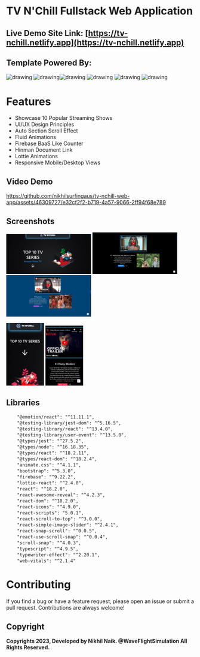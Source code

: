 
#  TV N'Chill Fullstack Web Application
## Live Demo Site Link: [https://tv-nchill.netlify.app](https://tv-nchill.netlify.app) 
## Template Powered By: 
<img src="https://cdn.freebiesupply.com/logos/large/2x/react-1-logo-png-transparent.png" alt="drawing" width="100"/> <img 
src="https://upload.wikimedia.org/wikipedia/commons/thumb/4/4c/Typescript_logo_2020.svg/2048px-Typescript_logo_2020.svg.png" alt="drawing"  width="100"/><img 
src="https://upload.wikimedia.org/wikipedia/commons/thumb/b/b2/Bootstrap_logo.svg/1280px-Bootstrap_logo.svg.png" alt="drawing" height="100" width="117"/> <img 
src="https://firebase.google.com/static/images/brand-guidelines/logo-vertical.png" alt="drawing" width="100"/> <img 
src="https://play-lh.googleusercontent.com/2VNrlf-gc2gUspYuqAe7oijQG9BaaK_0F9DkSqh8gYUqKDzIguBwzEdfY5ms1Olid8w" alt="drawing" width="100"/> <img 
src="https://www.drupal.org/files/project-images/animate.png" alt="drawing"  height="100" width="180"/>  

# Features
- Showcase 10 Popular Streaming Shows
- UI/UX Design Principles
- Auto Section Scroll Effect
- Fluid Animations
- Firebase BaaS Like Counter
- Hinman Document Link
- Lottie Animations
- Responsive Mobile/Desktop Views

## Video Demo
https://github.com/nikhilsurfingaus/tv-nchill-web-app/assets/46309727/e32cf2f2-b719-4a57-9066-2ff94f68e789

## Screenshots
<p float="left">
  <img src="https://github.com/nikhilsurfingaus/tv-nchill-web-app/blob/master/src/assets/1.jpg" height=45% width=45% />
  <img src="https://github.com/nikhilsurfingaus/tv-nchill-web-app/blob/master/src/assets/2.jpg" height=45% width=45% />
  <img src="https://github.com/nikhilsurfingaus/tv-nchill-web-app/blob/master/src/assets/3.jpg" height=45% width=45% />
</p>
<p float="left">
  <img src="https://github.com/nikhilsurfingaus/tv-nchill-web-app/blob/master/src/assets/4.jpg" height=20% width=20% />
  <img src="https://github.com/nikhilsurfingaus/tv-nchill-web-app/blob/master/src/assets/5.jpg" height=20% width=20% />
</p>

## Libraries
        "@emotion/react": "^11.11.1",
        "@testing-library/jest-dom": "^5.16.5",
        "@testing-library/react": "^13.4.0",
        "@testing-library/user-event": "^13.5.0",
        "@types/jest": "^27.5.2",
        "@types/node": "^16.18.35",
        "@types/react": "^18.2.11",
        "@types/react-dom": "^18.2.4",
        "animate.css": "^4.1.1",
        "bootstrap": "^5.3.0",
        "firebase": "^9.22.2",
        "lottie-react": "^2.4.0",
        "react": "^18.2.0",
        "react-awesome-reveal": "^4.2.3",
        "react-dom": "^18.2.0",
        "react-icons": "^4.9.0",
        "react-scripts": "5.0.1",
        "react-scroll-to-top": "^3.0.0",
        "react-simple-image-slider": "^2.4.1",
        "react-snap-scroll": "^0.0.5",
        "react-use-scroll-snap": "^0.0.4",
        "scroll-snap": "^4.0.3",
        "typescript": "^4.9.5",
        "typewriter-effect": "^2.20.1",
        "web-vitals": "^2.1.4"

# Contributing
If you find a bug or have a feature request, please open an issue or submit a pull request. Contributions are always welcome!
## Copyright

**Copyrights 2023, Developed by Nikhil Naik. @WaveFlightSimulation All Rights Reserved.**

